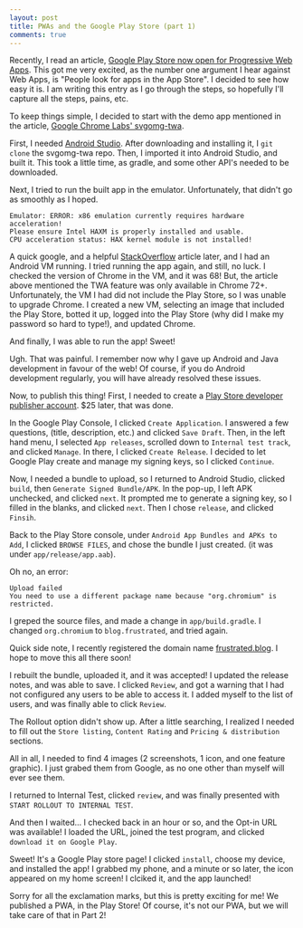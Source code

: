 ```yaml
---
layout: post
title: PWAs and the Google Play Store (part 1)
comments: true
---
```


Recently, I read an article, [Google Play Store now open for Progressive Web Apps][pwa-play-store]. This got me
very excited, as the number one argument I hear against Web Apps, is "People look for apps in the App Store".
I decided to see how easy it is. I am writing this entry as I go through the steps, so hopefully I'll capture
all the steps, pains, etc.

To keep things simple, I decided to start with the demo app mentioned in the article, 
[Google Chrome Labs' svgomg-twa][svgomg-twa].

First, I needed [Android Studio][studio]. After downloading and installing it, I `git clone` the 
svgomg-twa repo. Then, I imported it into Android Studio, and built it. This took a little time, as
gradle, and some other API's needed to be downloaded.

Next, I tried to run the built app in the emulator. Unfortunately, that didn't go as smoothly as I 
hoped. 

    Emulator: ERROR: x86 emulation currently requires hardware acceleration!
    Please ensure Intel HAXM is properly installed and usable.
    CPU acceleration status: HAX kernel module is not installed!

A quick google, and a helpful [StackOverflow][stackoverflow] article later, and I had an Android
VM running. I tried running the app again, and still, no luck. I checked the version of Chrome 
in the VM, and it was 68! But, the article above mentioned the TWA feature was only available in
Chrome 72+. Unfortunately, the VM I had did not include the Play Store, so I was unable to upgrade
Chrome. I created a new VM, selecting an image that included the Play Store, botted it up, 
logged into the Play Store (why did I make my password so hard to type!), and updated Chrome.

And finally, I was able to run the app! Sweet!

Ugh. That was painful. I remember now why I gave up Android and Java development in favour of the web!
Of course, if you do Android development regularly, you will have already resolved these issues.

Now, to publish this thing! First, I needed to create a 
[Play Store developer publisher account][playstore-account]. $25 later, that was done.

In the Google Play Console, I clicked `Create Application`. I answered a few questions, (title, description,
etc.) and clicked `Save Draft`. Then, in the left hand menu, I selected `App releases`, scrolled down to 
`Internal test track`, and clicked `Manage`. In there, I clicked `Create Release`. I decided to let
Google Play create and manage my signing keys, so I clicked `Continue`. 

Now, I needed a bundle to upload, so I returned to Android Studio, clicked `build`, then 
`Generate Signed Bundle/APK`. In the pop-up, I left APK
unchecked, and clicked `next`. It prompted me to generate a signing key, so I filled in the blanks, 
and clicked `next`. Then I chose `release`, and clicked `Finsih`.

Back to the Play Store console, under `Android App Bundles and APKs to Add`, I clicked `BROWSE FILES`, 
and chose the bundle I just created. (it was under `app/release/app.aab`).

Oh no, an error: 

    Upload failed
    You need to use a different package name because "org.chromium" is restricted.

I greped the source files, and made a change in `app/build.gradle`. I changed `org.chromium` to
`blog.frustrated`, and tried again.

Quick side note, I recently registered the domain name [frustrated.blog][frustrated.blog]. I hope to move
this all there soon!

I rebuilt the bundle, uploaded it, and it was accepted! I updated the release notes, and was able to save.
I clicked `Review`, and got a warning that I had not configured any users to be able to access it.
I added myself to the list of users, and was finally able to click `Review`.

The Rollout option didn't show up. After a little searching, I realized I needed to fill out the `Store listing`,
`Content Rating` and `Pricing & distribution` sections.

All in all, I needed to find 4 images (2 screenshots, 1 icon, and one 
feature graphic). I just grabed them from Google, as
no one other than myself will ever see them.

I returned to Internal Test, clicked `review`, and was finally presented 
with `START ROLLOUT TO INTERNAL TEST`.

And then I waited... I checked back in an hour or so, and the Opt-in URL
was available! I loaded the URL, joined the test program, and clicked 
`download it on Google Play`. 

Sweet! It's a Google Play store page! I clicked `install`, choose my 
device, and installed the app! I grabbed my phone, and a minute or so 
later, the icon appeared on my home screen! I clciked it, and the app 
launched!

Sorry for all the exclamation marks, but this is pretty exciting for me!
We published a PWA, in the Play Store! Of course, it's not our PWA, but
we will take care of that in Part 2!

[pwa-play-store]: https://medium.com/@firt/google-play-store-now-open-for-progressive-web-apps-ec6f3c6ff3cc
[svgomg-twa]: https://github.com/GoogleChromeLabs/svgomg-twa/
[studio]: https://developer.android.com/studio/
[stackoverflow]: https://stackoverflow.com/questions/29136173/emulator-error-x86-emulation-currently-requires-hardware-acceleration
[playstore-account]: https://developer.android.com/distribute/console/
[frustrated.blog]: https://frustrated.blog

[polymer-project]: https://www.polymer-project.org/
[starter-kit]: https://pwa-starter-kit.polymer-project.org/
